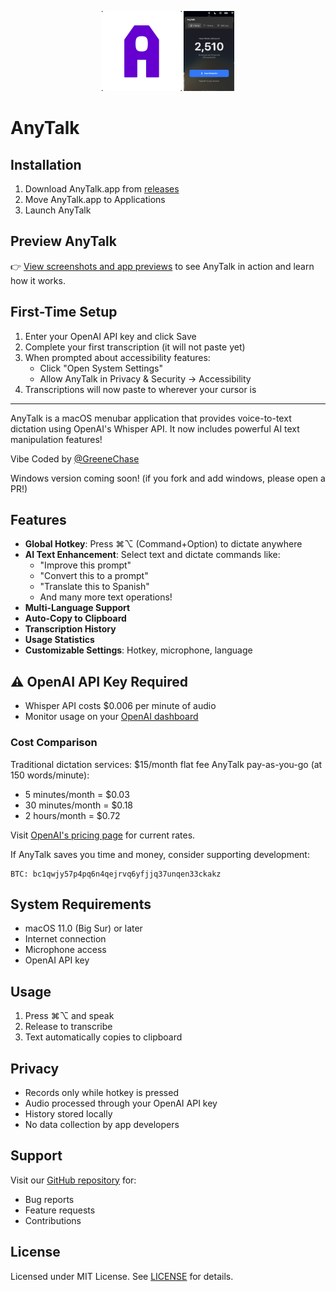 <p align="center">
  <img src="assets/anytalk-logo.png" width="128" height="128" alt="AnyTalk Logo">
  <img src="assets/Main-screen.png" height="128" alt="AnyTalk Main Screen">
</p>

# AnyTalk

## Installation
1. Download AnyTalk.app from [releases](https://github.com/imgreene/AnyTalk/releases/tag/v1.0.1)
2. Move AnyTalk.app to Applications
3. Launch AnyTalk

## Preview AnyTalk
👉 [View screenshots and app previews](https://github.com/imgreene/AnyTalk/tree/main/assets) to see AnyTalk in action and learn how it works.

## First-Time Setup
1. Enter your OpenAI API key and click Save
2. Complete your first transcription (it will not paste yet)
3. When prompted about accessibility features:
   - Click "Open System Settings"
   - Allow AnyTalk in Privacy & Security → Accessibility
4. Transcriptions will now paste to wherever your cursor is

---

AnyTalk is a macOS menubar application that provides voice-to-text dictation using OpenAI's Whisper API. It now includes powerful AI text manipulation features!

Vibe Coded by [@GreeneChase](https://X.com/GreeneChase)

Windows version coming soon! (if you fork and add windows, please open a PR!)

## Features
- **Global Hotkey**: Press ⌘⌥ (Command+Option) to dictate anywhere
- **AI Text Enhancement**: Select text and dictate commands like:
  - "Improve this prompt"
  - "Convert this to a prompt"
  - "Translate this to Spanish"
  - And many more text operations!
- **Multi-Language Support**
- **Auto-Copy to Clipboard**
- **Transcription History**
- **Usage Statistics**
- **Customizable Settings**: Hotkey, microphone, language

## ⚠️ OpenAI API Key Required
- Whisper API costs $0.006 per minute of audio
- Monitor usage on your [OpenAI dashboard](https://platform.openai.com/account/usage)

### Cost Comparison
Traditional dictation services: $15/month flat fee
AnyTalk pay-as-you-go (at 150 words/minute):
- 5 minutes/month = $0.03
- 30 minutes/month = $0.18
- 2 hours/month = $0.72

Visit [OpenAI's pricing page](https://platform.openai.com/docs/pricing) for current rates.

If AnyTalk saves you time and money, consider supporting development:
```btc
BTC: bc1qwjy57p4pq6n4qejrvq6yfjjq37unqen33ckakz
```

## System Requirements
- macOS 11.0 (Big Sur) or later
- Internet connection
- Microphone access
- OpenAI API key

## Usage
1. Press ⌘⌥ and speak
2. Release to transcribe
3. Text automatically copies to clipboard

## Privacy
- Records only while hotkey is pressed
- Audio processed through your OpenAI API key
- History stored locally
- No data collection by app developers

## Support
Visit our [GitHub repository](https://github.com/imgreene/anytalk) for:
- Bug reports
- Feature requests
- Contributions

## License
Licensed under MIT License. See [LICENSE](LICENSE) for details.
